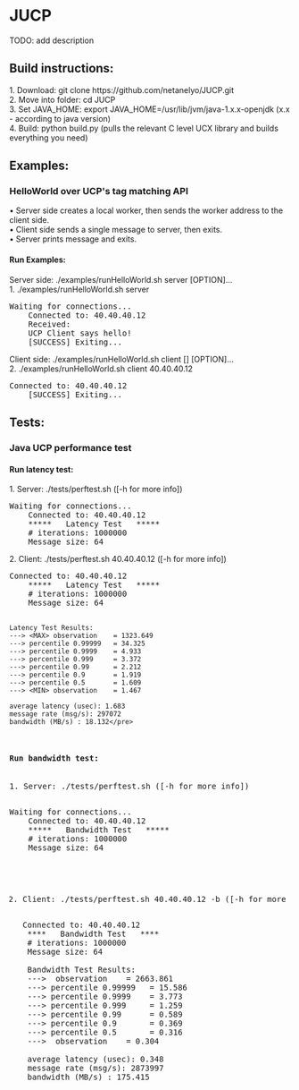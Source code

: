 <h1>JUCP</h1>

TODO: add description

<h2>Build instructions:</h2>
1. Download: git clone https://github.com/netanelyo/JUCP.git</br>
2. Move into folder: cd JUCP</br>
3. Set JAVA_HOME: export JAVA_HOME=/usr/lib/jvm/java-1.x.x-openjdk (x.x - according to java version)</br>
4. Build: python build.py (pulls the relevant C level UCX library and builds everything you need)</br>

<h2>Examples:</h2>
<h3>HelloWorld over UCP's tag matching API</h3>
&bull; Server side creates a local worker, then sends the worker address to the client side.</br>
&bull; Client side sends a single message to server, then exits.</br>
&bull; Server prints message and exits.</br>

<h4>Run Examples:</h4>
Server side: ./examples/runHelloWorld.sh server [OPTION]...</br>
1. ./examples/runHelloWorld.sh server
	<pre>Waiting for connections...
	Connected to: 40.40.40.12
	Received:
	UCP Client says hello!
	[SUCCESS] Exiting...</pre>
Client side: ./examples/runHelloWorld.sh client [<Host_IP_address>] [OPTION]...</br>
2. ./examples/runHelloWorld.sh client 40.40.40.12
	<pre>Connected to: 40.40.40.12
	[SUCCESS] Exiting...</pre>
	
<h2>Tests:</h2>
<h3>Java UCP performance test</h3>
<h4>Run latency test:</h4>
1. Server: ./tests/perftest.sh ([-h for more info])
	<pre>Waiting for connections...
	Connected to: 40.40.40.12
	*****   Latency Test   *****
	# iterations: 1000000
	Message size: 64</pre>
2. Client: ./tests/perftest.sh 40.40.40.12 ([-h for more info])
	<pre>Connected to: 40.40.40.12
	*****   Latency Test   *****
	# iterations: 1000000
	Message size: 64

	Latency Test Results:
	---> <MAX> observation    = 1323.649
	---> percentile 0.99999   = 34.325
	---> percentile 0.9999    = 4.933
	---> percentile 0.999     = 3.372
	---> percentile 0.99      = 2.212
	---> percentile 0.9       = 1.919
	---> percentile 0.5       = 1.609
	---> <MIN> observation    = 1.467

	average latency (usec): 1.683
	message rate (msg/s): 297072
	bandwidth (MB/s) : 18.132</pre>
<h4>Run bandwidth test:</h4>
1. Server: ./tests/perftest.sh ([-h for more info])
	<pre>Waiting for connections...
	Connected to: 40.40.40.12
	*****   Bandwidth Test   *****
	# iterations: 1000000
	Message size: 64</pre>

2. Client: ./tests/perftest.sh 40.40.40.12 -b ([-h for more info])
	<pre>Connected to: 40.40.40.12
	****   Bandwidth Test   ****
	# iterations: 1000000
	Message size: 64

	Bandwidth Test Results:
	---> <MAX> observation    = 2663.861
	---> percentile 0.99999   = 15.586
	---> percentile 0.9999    = 3.773
	---> percentile 0.999     = 1.259
	---> percentile 0.99      = 0.589
	---> percentile 0.9       = 0.369
	---> percentile 0.5       = 0.316
	---> <MIN> observation    = 0.304

	average latency (usec): 0.348
	message rate (msg/s): 2873997
	bandwidth (MB/s) : 175.415</pre>